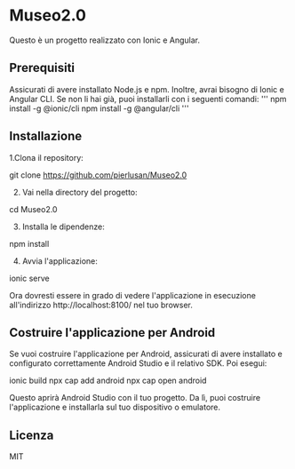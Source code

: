 # Museo2.0

Questo è un progetto realizzato con Ionic e Angular.

## Prerequisiti 

Assicurati di avere installato Node.js e npm. Inoltre, avrai bisogno di Ionic e Angular CLI. Se non li hai già, puoi installarli con i seguenti comandi:
'''
npm install -g @ionic/cli
npm install -g @angular/cli
'''

## Installazione

1.Clona il repository:

git clone https://github.com/pierlusan/Museo2.0

2. Vai nella directory del progetto:
   
cd Museo2.0

3. Installa le dipendenze:
   
npm install

4. Avvia l'applicazione:
   
ionic serve

Ora dovresti essere in grado di vedere l'applicazione in esecuzione all'indirizzo http://localhost:8100/ nel tuo browser.

## Costruire l'applicazione per Android

Se vuoi costruire l'applicazione per Android, assicurati di avere installato e configurato correttamente Android Studio e il relativo SDK. Poi esegui:

ionic build
npx cap add android
npx cap open android

Questo aprirà Android Studio con il tuo progetto. Da lì, puoi costruire l'applicazione e installarla sul tuo dispositivo o emulatore.

## Licenza

MIT
